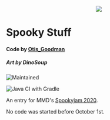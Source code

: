 <p align="center"> 
<img src="https://raw.githubusercontent.com/OtisGoodman/Spooky-Stuff/.github/img/banner.png">
</p>

# Spooky Stuff

#### Code by [Otis_Goodman](https://github.com/OtisGoodman/)
##### Art by DinoSoup
![Maintained](https://img.shields.io/badge/Maintained%3A-Indev-purple?style=flat-square&logo=github)

![Java CI with Gradle](https://github.com/OtisGoodman/Spooky-Stuff/workflows/Java%20CI%20with%20Gradle/badge.svg?branch=main&event=push)

An entry for MMD's [Spookyjam 2020](https://github.com/MinecraftModDevelopment/MMD-Site/blob/6d4c0dcdd3b94b186c7ee8075fdae56697b5680f/docs/events/spooky_jam_2020.md).
 

No code was started before October 1st.

